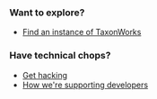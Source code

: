 ### Want to explore?
+ [Find an instance of TaxonWorks](https://github.com/SpeciesFileGroup/taxonworks_doc/blob/master/REGISTRY.md)

### Have technical chops?
+ [Get hacking](https://github.com/SpeciesFileGroup/taxonworks_doc/blob/master/CONTRIBUTING.md)
+ [How we're supporting developers](https://github.com/SpeciesFileGroup/taxonworks_doc/blob/master/DEVELOPER_SUPPORT.md)
